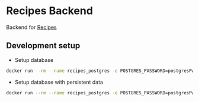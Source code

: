 # Recipes Backend

Backend for [Recipes](https://github.com/globz-eu/recipes)

## Development setup

* Setup database

```bash
docker run --rm --name recipes_postgres -e POSTGRES_PASSWORD=postgresPw -it -p 5432:5432 -v $PWD/init-user-db.sh:/docker-entrypoint-initdb.d/init-user-db.sh -d postgres
```

* Setup database with persistent data

```bash
docker run --rm --name recipes_postgres -e POSTGRES_PASSWORD=postgresPw -it -p 5432:5432 -v $PWD/init-user-db.sh:/docker-entrypoint-initdb.d/init-user-db.sh -v $PWD/database:/var/lib/postgresql/data -d postgres
```
